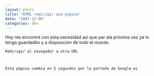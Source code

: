 ```yaml
---
layout: posts
title: "HTML redirigir una pagina"
date: "2007-12-06"
categories: dev
---
```


Hoy me encontré con esta necesidad así que par ala próxima vez ya lo tengo guardadito y a disposición de todo el mundo.

  
    Redirigir al navegador a otra URL
      
  
  
    Esta página cambia en 5 segundos por la portada de Google.es
